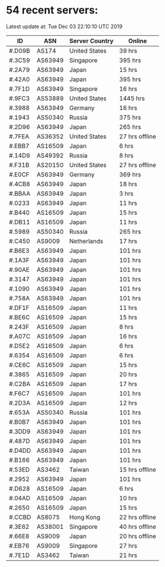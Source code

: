 # 54 recent servers:

Latest update at: Tue Dec 03 22:10:10 UTC 2019

| ID | ASN | Server Country | Online |
| -- | --- | -------------- | ------ |
| #.D09B | AS174 | United States | 39 hrs |
| #.3C59 | AS63949 | Singapore | 395 hrs |
| #.2A79 | AS63949 | Japan | 15 hrs |
| #.42A0 | AS63949 | Japan | 395 hrs |
| #.7F1D | AS63949 | Singapore | 16 hrs |
| #.9FC3 | AS53889 | United States | 1445 hrs |
| #.3988 | AS63949 | Germany | 16 hrs |
| #.1943 | AS50340 | Russia | 375 hrs |
| #.2D96 | AS63949 | Japan | 265 hrs |
| #.7FEA | AS36352 | United States | 27 hrs offline |
| #.EBB7 | AS16509 | Japan | 6 hrs |
| #.14D9 | AS49392 | Russia | 8 hrs |
| #.F31B | AS20150 | United States | 27 hrs offline |
| #.E0CF | AS63949 | Germany | 369 hrs |
| #.4CB8 | AS63949 | Japan | 18 hrs |
| #.BBAA | AS63949 | Japan | 3 hrs |
| #.0233 | AS63949 | Japan | 11 hrs |
| #.B440 | AS16509 | Japan | 15 hrs |
| #.DB11 | AS16509 | Japan | 11 hrs |
| #.5989 | AS50340 | Russia | 265 hrs |
| #.C450 | AS9009 | Netherlands | 17 hrs |
| #.B6E3 | AS63949 | Japan | 101 hrs |
| #.1A3F | AS63949 | Japan | 101 hrs |
| #.90AE | AS63949 | Japan | 101 hrs |
| #.3147 | AS63949 | Japan | 101 hrs |
| #.1090 | AS63949 | Japan | 101 hrs |
| #.758A | AS63949 | Japan | 101 hrs |
| #.DF1F | AS16509 | Japan | 11 hrs |
| #.BE6C | AS16509 | Japan | 15 hrs |
| #.243F | AS16509 | Japan | 8 hrs |
| #.A07C | AS16509 | Japan | 16 hrs |
| #.D5E2 | AS16509 | Japan | 6 hrs |
| #.6354 | AS16509 | Japan | 6 hrs |
| #.CE6C | AS16509 | Japan | 15 hrs |
| #.3865 | AS16509 | Japan | 20 hrs |
| #.C2BA | AS16509 | Japan | 17 hrs |
| #.F6C7 | AS16509 | Japan | 101 hrs |
| #.2D3A | AS16509 | Japan | 12 hrs |
| #.653A | AS50340 | Russia | 101 hrs |
| #.B0B7 | AS63949 | Japan | 101 hrs |
| #.3DD9 | AS63949 | Japan | 101 hrs |
| #.487D | AS63949 | Japan | 101 hrs |
| #.D4DD | AS63949 | Japan | 101 hrs |
| #.B166 | AS63949 | Japan | 101 hrs |
| #.53ED | AS3462 | Taiwan | 15 hrs offline |
| #.2952 | AS63949 | Japan | 101 hrs |
| #.D628 | AS16509 | Japan | 6 hrs |
| #.04AD | AS16509 | Japan | 10 hrs |
| #.2650 | AS16509 | Japan | 15 hrs |
| #.CCBD | AS8075 | Hong Kong | 22 hrs offline |
| #.3E62 | AS38001 | Singapore | 40 hrs offline |
| #.66E8 | AS9009 | Japan | 20 hrs offline |
| #.EB76 | AS9009 | Singapore | 27 hrs |
| #.7E1D | AS3462 | Taiwan | 21 hrs |

